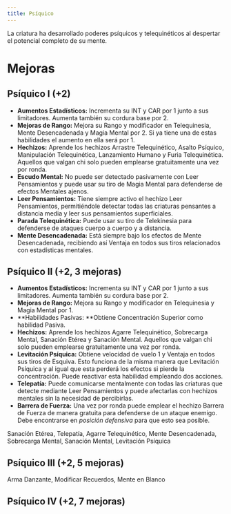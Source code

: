 ```yaml
---
title: Psíquico
---
```


La criatura ha desarrollado poderes psíquicos y telequinéticos al despertar el potencial completo de su mente.

# Mejoras

## Psíquico I (+2)

- **Aumentos Estadísticos:** Incrementa su INT y CAR por 1 junto a sus limitadores. Aumenta también su cordura base por 2.
- **Mejoras de Rango:** Mejora su Rango y modificador en Telequinesia, Mente Desencadenada y Magia Mental por 2. Si ya tiene una de estas habilidades el aumento en ella será por 1. 
- **Hechizos:** Aprende los hechizos Arrastre Telequinético, Asalto Psíquico, Manipulación Telequinética, Lanzamiento Humano y Furia Telequinética. Aquellos que valgan chi solo pueden emplearse gratuitamente una vez por ronda.
- **Escudo Mental:** No puede ser detectado pasivamente con Leer Pensamientos y puede usar su tiro de Magia Mental para defenderse de efectos Mentales ajenos. 
- **Leer Pensamientos:** Tiene siempre activo el hechizo Leer Pensamientos, permitiéndole detectar todas las criaturas pensantes a distancia media y leer sus pensamientos superficiales.
- **Parada Telequinética:** Puede usar su tiro de Telekinesia para defenderse de ataques cuerpo a cuerpo y a distancia.
- **Mente Desencadenada:** Está siempre bajo los efectos de Mente Desencadenada, recibiendo así Ventaja en todos sus tiros relacionados con estadísticas mentales.

## Psíquico II (+2, 3 mejoras)

- **Aumentos Estadísticos:** Incrementa su INT y CAR por 1 junto a sus limitadores. Aumenta también su cordura base por 2.
- **Mejoras de Rango:** Mejora su Rango y modificador en Telequinesia y Magia Mental por 1.
- **Habilidades Pasivas: **Obtiene Concentración Superior como habilidad Pasiva.
- **Hechizos:** Aprende los hechizos Agarre Telequinético, Sobrecarga Mental, Sanación Etérea y Sanación Mental. Aquellos que valgan chi solo pueden emplearse gratuitamente una vez por ronda.
- **Levitación Psíquica:** Obtiene velocidad de vuelo 1 y Ventaja en todos sus tiros de Esquiva. Esto funciona de la misma manera que Levitación Psíquica y al igual que esta perderá los efectos si pierde la concentración. Puede reactivar esta habilidad empleando dos acciones.
- **Telepatía:** Puede comunicarse mentalmente con todas las criaturas que detecte mediante Leer Pensamientos y puede afectarlas con hechizos mentales sin la necesidad de percibirlas.
- **Barrera de Fuerza:** Una vez por ronda puede emplear el hechizo Barrera de Fuerza de manera gratuita para defenderse de un ataque enemigo. Debe encontrarse en *posición defensiva* para que esto sea posible.

Sanación Etérea, Telepatía, Agarre Telequinético, Mente Desencadenada, Sobrecarga Mental, Sanación Mental, Levitación Psíquica

## Psíquico III (+2, 5 mejoras)

Arma Danzante, Modificar Recuerdos, Mente en Blanco

## Psíquico IV (+2, 7 mejoras)

